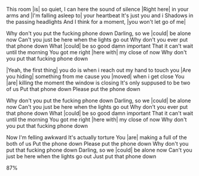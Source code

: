 This room |is| so quiet, I can here the sound of silence
|Right here| in your arms and |I'm falling asleep to| your heartbeat
It's just you and i
Shadows in the passing headlights
And I think for a moment, |you won't let go of me|

Why don't you put the fucking phone down
Darling, so we |could| be alone now
Can't you just be here when the lights go out
Why don't you ever put that phone down
What |could| be so good damn important
That it can't wait until the morning
You got me right |here with| my close of now
Why don't you put that fucking phone down

|Yeah, the first thing| you do is when i reach out my hand to touch you
|Are you hiding| something from me cause you |moved| when i get close
You |are| killing the moment the window is closing
It's only suppused to be two of us
Put that phone down
Please put the phone down

Why don't you put the fucking phone down
Darling, so we |could| be alone now
Can't you just be here when the lights go out
Why don't you ever put that phone down
What |could| be so good damn important
That it can't wait until the morning
You got me right |here with| my close of now
Why don't you put that fucking phone down

Now I'm felling awkward
It's actually torture
You |are| making a full of the both of us
Put the phone down
Please put the phone down
Why don't you put that fucking phone down
Darling, so we |could| be alone now
Can't you just be here when the lights go out
Just put that phone down

87%

